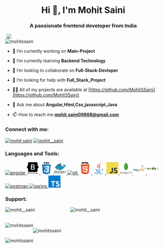 <h1 align="center">Hi 👋, I'm Mohit Saini</h1>
<h3 align="center">A passionate frontend developer from India</h3>
<img align="right" src="https://media.tenor.com/qJ5evVs-_uUAAAAC/coding.gif" width ="500x" >

<p align="left"> <img src="https://komarev.com/ghpvc/?username=mohitssaini&label=Profile%20views&color=0e75b6&style=flat" alt="mohitssaini" /> </p>

- 🔭 I’m currently working on **Main-Project**

- 🌱 I’m currently learning **Backend Technology**

- 👯 I’m looking to collaborate on **Full-Stack-Devloper**

- 🤝 I’m looking for help with **Full_Stack_Project**

- 👨‍💻 All of my projects are available at [https://github.com/MohitSSaini](https://github.com/MohitSSaini)

- 💬 Ask me about **Angular,Html,Css,javascript,Java**

- 📫 How to reach me **mohit.saini09868@gmail.com**

<h3 align="left">Connect with me:</h3>
<p align="left">
<a href="https://linkedin.com/in/mohit saini" target="blank"><img align="center" src="https://raw.githubusercontent.com/rahuldkjain/github-profile-readme-generator/master/src/images/icons/Social/linked-in-alt.svg" alt="mohit saini" height="30" width="40" /></a>
<a href="https://instagram.com/mohit__saini" target="blank"><img align="center" src="https://raw.githubusercontent.com/rahuldkjain/github-profile-readme-generator/master/src/images/icons/Social/instagram.svg" alt="mohit__saini" height="30" width="40" /></a>
</p>

<h3 align="left">Languages and Tools:</h3>
<p align="left"> <a href="https://angular.io" target="_blank" rel="noreferrer"> <img src="https://angular.io/assets/images/logos/angular/angular.svg" alt="angular" width="40" height="40"/> </a> <a href="https://getbootstrap.com" target="_blank" rel="noreferrer"> <img src="https://raw.githubusercontent.com/devicons/devicon/master/icons/bootstrap/bootstrap-plain-wordmark.svg" alt="bootstrap" width="40" height="40"/> </a> <a href="https://www.w3schools.com/css/" target="_blank" rel="noreferrer"> <img src="https://raw.githubusercontent.com/devicons/devicon/master/icons/css3/css3-original-wordmark.svg" alt="css3" width="40" height="40"/> </a> <a href="https://www.docker.com/" target="_blank" rel="noreferrer"> <img src="https://raw.githubusercontent.com/devicons/devicon/master/icons/docker/docker-original-wordmark.svg" alt="docker" width="40" height="40"/> </a> <a href="https://git-scm.com/" target="_blank" rel="noreferrer"> <img src="https://www.vectorlogo.zone/logos/git-scm/git-scm-icon.svg" alt="git" width="40" height="40"/> </a> <a href="https://www.w3.org/html/" target="_blank" rel="noreferrer"> <img src="https://raw.githubusercontent.com/devicons/devicon/master/icons/html5/html5-original-wordmark.svg" alt="html5" width="40" height="40"/> </a> <a href="https://www.java.com" target="_blank" rel="noreferrer"> <img src="https://raw.githubusercontent.com/devicons/devicon/master/icons/java/java-original.svg" alt="java" width="40" height="40"/> </a> <a href="https://developer.mozilla.org/en-US/docs/Web/JavaScript" target="_blank" rel="noreferrer"> <img src="https://raw.githubusercontent.com/devicons/devicon/master/icons/javascript/javascript-original.svg" alt="javascript" width="40" height="40"/> </a> <a href="https://www.mongodb.com/" target="_blank" rel="noreferrer"> <img src="https://raw.githubusercontent.com/devicons/devicon/master/icons/mongodb/mongodb-original-wordmark.svg" alt="mongodb" width="40" height="40"/> </a> <a href="https://www.mysql.com/" target="_blank" rel="noreferrer"> <img src="https://raw.githubusercontent.com/devicons/devicon/master/icons/mysql/mysql-original-wordmark.svg" alt="mysql" width="40" height="40"/> </a> <a href="https://nodejs.org" target="_blank" rel="noreferrer"> <img src="https://raw.githubusercontent.com/devicons/devicon/master/icons/nodejs/nodejs-original-wordmark.svg" alt="nodejs" width="40" height="40"/> </a> <a href="https://postman.com" target="_blank" rel="noreferrer"> <img src="https://www.vectorlogo.zone/logos/getpostman/getpostman-icon.svg" alt="postman" width="40" height="40"/> </a> <a href="https://spring.io/" target="_blank" rel="noreferrer"> <img src="https://www.vectorlogo.zone/logos/springio/springio-icon.svg" alt="spring" width="40" height="40"/> </a> <a href="https://www.typescriptlang.org/" target="_blank" rel="noreferrer"> <img src="https://raw.githubusercontent.com/devicons/devicon/master/icons/typescript/typescript-original.svg" alt="typescript" width="40" height="40"/> </a> </p>

<h3 align="left">Support:</h3>
<p><a href="https://www.buymeacoffee.com/mohit__saini"> <img align="left" src="https://cdn.buymeacoffee.com/buttons/v2/default-yellow.png" height="50" width="210" alt="mohit__saini" /></a><a href="https://ko-fi.com/mohit__saini"> <img align="left" src="https://cdn.ko-fi.com/cdn/kofi3.png?v=3" height="50" width="210" alt="mohit__saini" /></a></p><br><br>

<p><img align="left" src="https://github-readme-stats.vercel.app/api/top-langs?username=mohitssaini&show_icons=true&locale=en&layout=compact" alt="mohitssaini" /></p>

<p>&nbsp;<img align="center" src="https://github-readme-stats.vercel.app/api?username=mohitssaini&show_icons=true&locale=en" alt="mohitssaini" /></p>

<p><img align="center" src="https://github-readme-streak-stats.herokuapp.com/?user=mohitssaini&" alt="mohitssaini" /></p>
